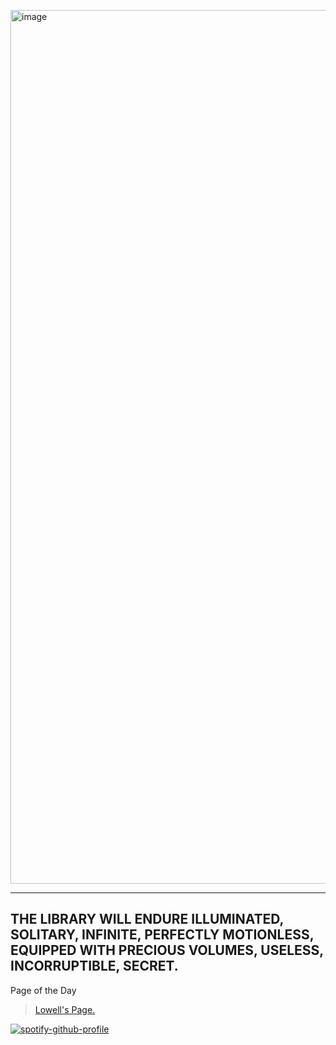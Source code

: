 [<img width="2560" height="1398" alt="image" src="https://github.com/user-attachments/assets/447dea07-a41f-4467-ae77-bdc59c7b3d7c" />](https://www.youtube.com/watch?v=c-2OC6CQgTE&list=RDc-2OC6CQgTE&start_radio=1)

<!-- hi, hyperlink maybe?? i dont know -->

___

## THE LIBRARY WILL ENDURE ILLUMINATED, SOLITARY, INFINITE, PERFECTLY MOTIONLESS, EQUIPPED WITH PRECIOUS VOLUMES, USELESS, INCORRUPTIBLE, SECRET.


Page of the Day

<!-- hio -->

> [Lowell's Page.](https://directorlowell.atabook.org/)

<!--spotify-->

[![spotify-github-profile](https://spotify-github-profile.kittinanx.com/api/view?uid=31eoartwwvi7637xugf2xowzc2d4&cover_image=true&theme=natemoo-re&show_offline=false&background_color=121212&interchange=true&bar_color=db2212&bar_color_cover=false)](https://spotify-github-profile.kittinanx.com/api/view?uid=31eoartwwvi7637xugf2xowzc2d4&redirect=true)
